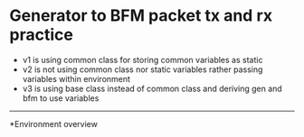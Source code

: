 # Generator to BFM packet tx and rx practice
- v1 is using common class for storing common variables as static
- v2 is not using common class nor static variables rather passing variables within environment
- v3 is using base class instead of common class and deriving gen and bfm to use variables

---
*Environment overview
